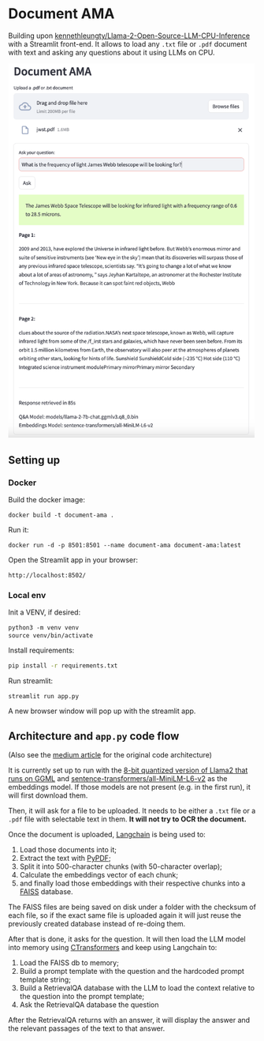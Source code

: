 # Document AMA

Building upon [kennethleungty/Llama-2-Open-Source-LLM-CPU-Inference](https://github.com/kennethleungty/Llama-2-Open-Source-LLM-CPU-Inference) with a Streamlit
front-end. It allows to load any `.txt` file or `.pdf` document with text and asking any questions about
it using LLMs on CPU.

<img src="reference_image.png" width="500">

## Setting up

### Docker

Build the docker image:
```shell
docker build -t document-ama .
```

Run it:
```shell
docker run -d -p 8501:8501 --name document-ama document-ama:latest
```

Open the Streamlit app in your browser:
```shell
http://localhost:8502/
```

### Local env

Init a VENV, if desired:
```shell
python3 -m venv venv
source venv/bin/activate
```

Install requirements:
```sh
pip install -r requirements.txt
```

Run streamlit:
```shell
streamlit run app.py
```

A new browser window will pop up with the streamlit app.

## Architecture and `app.py` code flow

(Also see the [medium article](https://towardsdatascience.com/running-llama-2-on-cpu-inference-for-document-q-a-3d636037a3d8)
for the original code architecture)

It is currently set up to run with the [8-bit quantized version of Llama2 that runs on GGML](https://huggingface.co/TheBloke/Llama-2-7B-Chat-GGML/blob/main/llama-2-7b-chat.ggmlv3.q8_0.bin)
and [sentence-transformers/all-MiniLM-L6-v2](https://huggingface.co/sentence-transformers/all-MiniLM-L6-v2)
as the embeddings model. If those models are not present (e.g. in the first run), it will first download them.

Then, it will ask for a file to be uploaded. It needs to be either a `.txt` file or a `.pdf` file with selectable
text in them. **It will not try to OCR the document.**

Once the document is uploaded, [Langchain](https://python.langchain.com) is being used to:
1. Load those documents into it;
1. Extract the text with [PyPDF](https://github.com/py-pdf/pypdf);
1. Split it into 500-character chunks (with 50-character overlap);
1. Calculate the embeddings vector of each chunk;
1. and finally load those embeddings with their respective chunks into a
[FAISS](https://github.com/facebookresearch/faiss) database.

The FAISS files are being saved on disk under a folder with the checksum of each file, so if the exact
same file is uploaded again it will just reuse the previously created database instead of re-doing them.

After that is done, it asks for the question. It will then load the LLM model into memory
using [CTransformers](https://github.com/marella/ctransformers) and keep using Langchain to:
1. Load the FAISS db to memory;
1. Build a prompt template with the question and the hardcoded prompt template string;
1. Build a RetrievalQA database with the LLM to load the context relative to the question into the prompt template;
1. Ask the RetrievalQA database the question

After the RetrievalQA returns with an answer, it will display the answer and the relevant passages of the
text to that answer.
